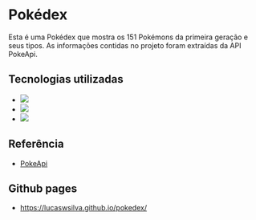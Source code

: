 
# Pokédex

Esta é uma Pokédex que mostra os 151 Pokémons da primeira geração e seus tipos. As informações contidas no projeto foram extraídas da API PokeApi. 

## Tecnologias utilizadas

- <img src="https://img.shields.io/badge/-HTML5-orange"/>
- <img src="https://img.shields.io/badge/-CSS3-blue" />
- <img src="https://img.shields.io/badge/-JavaScript-yellow" />

## Referência

 - [PokeApi](https://pokeapi.co/)

## Github pages

- <https://lucaswsilva.github.io/pokedex/>
